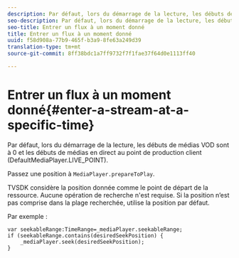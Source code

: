 ```yaml
---
description: Par défaut, lors du démarrage de la lecture, les débuts de médias VOD sont à 0 et les débuts de médias en direct au point de production client (DefaultMediaPlayer.LIVE_POINT).
seo-description: Par défaut, lors du démarrage de la lecture, les débuts de médias VOD sont à 0 et les débuts de médias en direct au point de production client (DefaultMediaPlayer.LIVE_POINT).
seo-title: Entrer un flux à un moment donné
title: Entrer un flux à un moment donné
uuid: f58d908a-77b9-465f-b3a9-8fe63a249d39
translation-type: tm+mt
source-git-commit: 8ff38bdc1a7ff9732f7f1fae37f64d0e1113ff40

---
```



# Entrer un flux à un moment donné{#enter-a-stream-at-a-specific-time}

Par défaut, lors du démarrage de la lecture, les débuts de médias VOD sont à 0 et les débuts de médias en direct au point de production client (DefaultMediaPlayer.LIVE_POINT).

Passez une position à `MediaPlayer.prepareToPlay`.

TVSDK considère la position donnée comme le point de départ de la ressource. Aucune opération de recherche n&#39;est requise. Si la position n’est pas comprise dans la plage recherchée, utilise la position par défaut.

Par exemple :

```
var seekableRange:TimeRange=_mediaPlayer.seekableRange; 
if (seekableRange.contains(desiredSeekPosition) { 
    _mediaPlayer.seek(desiredSeekPosition); 
}
```
